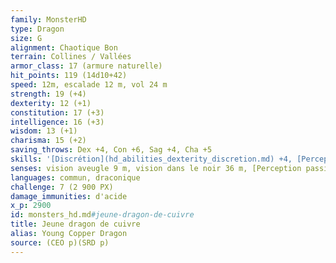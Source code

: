 ```yaml
---
family: MonsterHD
type: Dragon
size: G
alignment: Chaotique Bon
terrain: Collines / Vallées
armor_class: 17 (armure naturelle)
hit_points: 119 (14d10+42)
speed: 12m, escalade 12 m, vol 24 m
strength: 19 (+4)
dexterity: 12 (+1)
constitution: 17 (+3)
intelligence: 16 (+3)
wisdom: 13 (+1)
charisma: 15 (+2)
saving_throws: Dex +4, Con +6, Sag +4, Cha +5
skills: '[Discrétion](hd_abilities_dexterity_discretion.md) +4, [Perception](hd_abilities_wisdom_perception.md) +7, [Supercherie](hd_abilities_charisma_supercherie.md) +5'
senses: vision aveugle 9 m, vision dans le noir 36 m, [Perception passive](hd_abilities_dexterity_perception_passive.md) 17
languages: commun, draconique
challenge: 7 (2 900 PX)
damage_immunities: d'acide
x_p: 2900
id: monsters_hd.md#jeune-dragon-de-cuivre
title: Jeune dragon de cuivre
alias: Young Copper Dragon
source: (CEO p)(SRD p)
---
```


